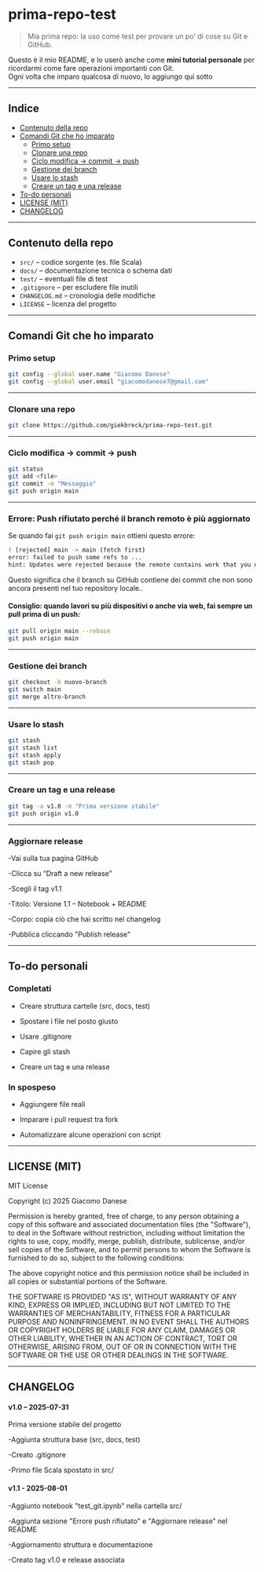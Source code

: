 # prima-repo-test

> Mia prima repo: la uso come test per provare un po' di cose su Git e GitHub.

Questo è il mio README, e lo userò anche come **mini tutorial personale** per ricordarmi come fare operazioni importanti con Git.  
Ogni volta che imparo qualcosa di nuovo, lo aggiungo qui sotto 

---

##  Indice

- [ Contenuto della repo](#-contenuto-della-repo)
- [ Comandi Git che ho imparato](#️-comandi-git-che-ho-imparato)
  - [ Primo setup](#-primo-setup)
  - [ Clonare una repo](#-clonare-una-repo)
  - [ Ciclo modifica → commit → push](#-ciclo-modifica--commit--push)
  - [ Gestione dei branch](#-gestione-dei-branch)
  - [ Usare lo stash](#-usare-lo-stash)
  - [ Creare un tag e una release](#-creare-un-tag-e-una-release)
- [ To-do personali](#-to-do-personali)
- [ LICENSE (MIT)](#-license-mit)
- [ CHANGELOG](#-changelog)

---

##  Contenuto della repo

- `src/` – codice sorgente (es. file Scala)
- `docs/` – documentazione tecnica o schema dati
- `test/` – eventuali file di test
- `.gitignore` – per escludere file inutili
- `CHANGELOG.md` – cronologia delle modifiche
- `LICENSE` – licenza del progetto

---

##  Comandi Git che ho imparato

### Primo setup

```bash
git config --global user.name "Giacomo Danese"
git config --global user.email "giacomodanese7@gmail.com"
```

---

### Clonare una repo

```bash
git clone https://github.com/giekbreck/prima-repo-test.git
```

---

### Ciclo modifica → commit → push

```bash
git status
git add <file>
git commit -m "Messaggio"
git push origin main
```

---

### Errore: Push rifiutato perché il branch remoto è più aggiornato

Se quando fai `git push origin main` ottieni questo errore:
```bash
! [rejected] main -> main (fetch first)
error: failed to push some refs to ...
hint: Updates were rejected because the remote contains work that you do not have locally.
```

Questo significa che il branch su GitHub contiene dei commit che non sono ancora presenti nel tuo repository locale..

#### Consiglio: quando lavori su più dispositivi o anche via web, fai sempre un pull prima di un push:

```bash
git pull origin main --rebase
git push origin main
```

---

###  Gestione dei branch

```bash
git checkout -b nuovo-branch
git switch main
git merge altro-branch
```

---

### Usare lo stash

```bash
git stash
git stash list
git stash apply
git stash pop
```

---

### Creare un tag e una release

```bash
git tag -a v1.0 -m "Prima versione stabile"
git push origin v1.0
```

---


### Aggiornare release

-Vai sulla tua pagina GitHub

-Clicca su “Draft a new release”

-Scegli il tag v1.1

-Titolo: Versione 1.1 – Notebook + README

-Corpo: copia ciò che hai scritto nel changelog

-Pubblica cliccando "Publish release"

---

## To-do personali

### Completati
- Creare struttura cartelle (src, docs, test)

- Spostare i file nel posto giusto

- Usare .gitignore

- Capire gli stash

- Creare un tag e una release

### In spospeso
- Aggiungere file reali

- Imparare i pull request tra fork

- Automatizzare alcune operazioni con script

---

## LICENSE (MIT)

MIT License

Copyright (c) 2025 Giacomo Danese

Permission is hereby granted, free of charge, to any person obtaining a copy
of this software and associated documentation files (the "Software"), to deal
in the Software without restriction, including without limitation the rights
to use, copy, modify, merge, publish, distribute, sublicense, and/or sell
copies of the Software, and to permit persons to whom the Software is
furnished to do so, subject to the following conditions:

The above copyright notice and this permission notice shall be included in
all copies or substantial portions of the Software.

THE SOFTWARE IS PROVIDED "AS IS", WITHOUT WARRANTY OF ANY KIND, EXPRESS OR
IMPLIED, INCLUDING BUT NOT LIMITED TO THE WARRANTIES OF MERCHANTABILITY,
FITNESS FOR A PARTICULAR PURPOSE AND NONINFRINGEMENT. IN NO EVENT SHALL THE
AUTHORS OR COPYRIGHT HOLDERS BE LIABLE FOR ANY CLAIM, DAMAGES OR OTHER
LIABILITY, WHETHER IN AN ACTION OF CONTRACT, TORT OR OTHERWISE, ARISING FROM,
OUT OF OR IN CONNECTION WITH THE SOFTWARE OR THE USE OR OTHER DEALINGS IN
THE SOFTWARE.

---

## CHANGELOG

#### v1.0 – 2025-07-31
Prima versione stabile del progetto

-Aggiunta struttura base (src, docs, test)

-Creato .gitignore

-Primo file Scala spostato in src/

#### v1.1 - 2025-08-01
-Aggiunto notebook "test_git.ipynb" nella cartella src/

-Aggiunta sezione "Errore push rifiutato" e "Aggiornare release" nel README

-Aggiornamento struttura e documentazione



-Creato tag v1.0 e release associata
